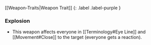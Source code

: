 
[[Weapon-Traits|Weapon Trait]]
{: .label .label-purple }

### Explosion
* This weapon affects everyone in [[Terminology#Eye Line]] and [[Movement#Close]] to the target (everyone gets a reaction).
